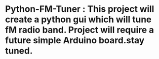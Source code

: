 # Python-FM-Tuner : This project will create a python gui which will tune fM radio band. Project will require a future simple Arduino board.stay tuned.
